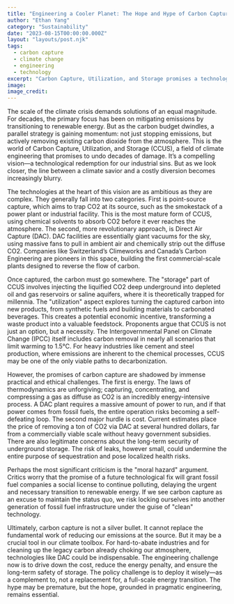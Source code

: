 ```yaml
---
title: "Engineering a Cooler Planet: The Hope and Hype of Carbon Capture"
author: "Ethan Yang"
category: "Sustainability"
date: "2023-08-15T00:00:00.000Z"
layout: "layouts/post.njk"
tags:
  - carbon capture
  - climate change
  - engineering
  - technology
excerpt: "Carbon Capture, Utilization, and Storage promises a technological fix for our emissions problem. But can we truly engineer our way out of climate change, or is it an expensive and dangerous distraction?"
image: 
image_credit: 
---
```


The scale of the climate crisis demands solutions of an equal magnitude. For decades, the primary focus has been on mitigating emissions by transitioning to renewable energy. But as the carbon budget dwindles, a parallel strategy is gaining momentum: not just stopping emissions, but actively removing existing carbon dioxide from the atmosphere. This is the world of Carbon Capture, Utilization, and Storage (CCUS), a field of climate engineering that promises to undo decades of damage. It’s a compelling vision—a technological redemption for our industrial sins. But as we look closer, the line between a climate savior and a costly diversion becomes increasingly blurry.

The technologies at the heart of this vision are as ambitious as they are complex. They generally fall into two categories. First is point-source capture, which aims to trap CO2 at its source, such as the smokestack of a power plant or industrial facility. This is the most mature form of CCUS, using chemical solvents to absorb CO2 before it ever reaches the atmosphere. The second, more revolutionary approach, is Direct Air Capture (DAC). DAC facilities are essentially giant vacuums for the sky, using massive fans to pull in ambient air and chemically strip out the diffuse CO2. Companies like Switzerland’s Climeworks and Canada’s Carbon Engineering are pioneers in this space, building the first commercial-scale plants designed to reverse the flow of carbon.

Once captured, the carbon must go somewhere. The "storage" part of CCUS involves injecting the liquified CO2 deep underground into depleted oil and gas reservoirs or saline aquifers, where it is theoretically trapped for millennia. The "utilization" aspect explores turning the captured carbon into new products, from synthetic fuels and building materials to carbonated beverages. This creates a potential economic incentive, transforming a waste product into a valuable feedstock. Proponents argue that CCUS is not just an option, but a necessity. The Intergovernmental Panel on Climate Change (IPCC) itself includes carbon removal in nearly all scenarios that limit warming to 1.5°C. For heavy industries like cement and steel production, where emissions are inherent to the chemical processes, CCUS may be one of the only viable paths to decarbonization.

However, the promises of carbon capture are shadowed by immense practical and ethical challenges. The first is energy. The laws of thermodynamics are unforgiving; capturing, concentrating, and compressing a gas as diffuse as CO2 is an incredibly energy-intensive process. A DAC plant requires a massive amount of power to run, and if that power comes from fossil fuels, the entire operation risks becoming a self-defeating loop. The second major hurdle is cost. Current estimates place the price of removing a ton of CO2 via DAC at several hundred dollars, far from a commercially viable scale without heavy government subsidies. There are also legitimate concerns about the long-term security of underground storage. The risk of leaks, however small, could undermine the entire purpose of sequestration and pose localized health risks.

Perhaps the most significant criticism is the "moral hazard" argument. Critics worry that the promise of a future technological fix will grant fossil fuel companies a social license to continue polluting, delaying the urgent and necessary transition to renewable energy. If we see carbon capture as an excuse to maintain the status quo, we risk locking ourselves into another generation of fossil fuel infrastructure under the guise of "clean" technology.

Ultimately, carbon capture is not a silver bullet. It cannot replace the fundamental work of reducing our emissions at the source. But it may be a crucial tool in our climate toolbox. For hard-to-abate industries and for cleaning up the legacy carbon already choking our atmosphere, technologies like DAC could be indispensable. The engineering challenge now is to drive down the cost, reduce the energy penalty, and ensure the long-term safety of storage. The policy challenge is to deploy it wisely—as a complement to, not a replacement for, a full-scale energy transition. The hype may be premature, but the hope, grounded in pragmatic engineering, remains essential.

